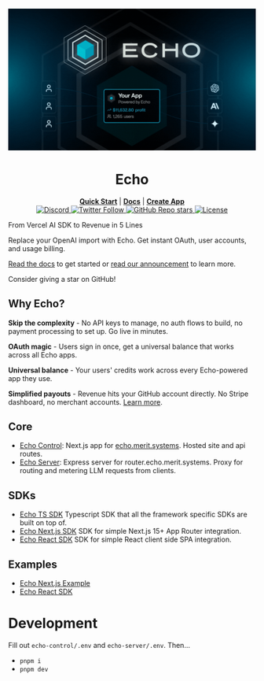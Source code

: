 ![Echo Header](./imgs/header_gif.gif)

<div align="center">
  
# Echo

</div>

<div align="center">
  <div>
    <a href="https://echo.merit.systems/docs/getting-started/react"><strong>Quick Start</strong></a> | 
    <a href="https://echo.merit.systems/docs"><strong>Docs</strong></a> | 
    <a href="https://echo.merit.systems/new"><strong>Create App</strong></a>
  </div>

  <div align="center">
    <a href="https://discord.gg/JuKt7tPnNc">
      <img alt="Discord" src="https://img.shields.io/discord/1382120201713352836?color=7289da&logo=discord&logoColor=white">
    </a> 
    <a href="https://x.com/merit_systems">
      <img alt="Twitter Follow" src="https://img.shields.io/twitter/follow/merit_systems?style=social">
    </a> 
    <a href="https://github.com/Merit-Systems/echo">
      <img alt="GitHub Repo stars" src="https://img.shields.io/github/stars/Merit-Systems/echo?style=social">
    </a> 
    <a href="https://opensource.org/licenses/Apache-2.0">
      <img alt="License" src="https://img.shields.io/badge/License-Apache%202.0-blue.svg">
    </a>
  </div>
</div>



From Vercel AI SDK to Revenue in 5 Lines

Replace your OpenAI import with Echo. Get instant OAuth, user accounts, and usage billing.

[Read the docs](https://echo.merit.systems/docs) to get started or [read our announcement](https://www.merit.systems/blog/echo) to learn more.

Consider giving a star on GitHub!

## Why Echo?

**Skip the complexity** - No API keys to manage, no auth flows to build, no payment processing to set up. Go live in minutes.

**OAuth magic** - Users sign in once, get a universal balance that works across all Echo apps.

**Universal balance** - Your users' credits work across every Echo-powered app they use.

**Simplified payouts** - Revenue hits your GitHub account directly. No Stripe dashboard, no merchant accounts. [Learn more](https://www.merit.systems/docs).

## Core

- [Echo Control](./echo-control): Next.js app for [echo.merit.systems](https://echo.merit.systems). Hosted site and api routes.
- [Echo Server](./echo-server): Express server for router.echo.merit.systems. Proxy for routing and metering LLM requests from clients.

## SDKs

- [Echo TS SDK](./echo-typescript-sdk) Typescript SDK that all the framework specific SDKs are built on top of.
- [Echo Next.js SDK](./echo-next-sdk) SDK for simple Next.js 15+ App Router integration.
- [Echo React SDK](./echo-react-sdk) SDK for simple React client side SPA integration.


## Examples

- [Echo Next.js Example](./examples/next-sdk-example)
- [Echo React SDK](./examples/vite)

# Development
Fill out `echo-control/.env` and `echo-server/.env`. Then...
- `pnpm i`
- `pnpm dev`